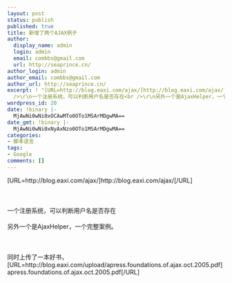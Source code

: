 ```yaml
---
layout: post
status: publish
published: true
title: 新增了两个AJAX例子
author:
  display_name: admin
  login: admin
  email: combbs@gmail.com
  url: http://seaprince.cn/
author_login: admin
author_email: combbs@gmail.com
author_url: http://seaprince.cn/
excerpt: ! "[URL=http://blog.eaxi.com/ajax/]http://blog.eaxi.com/ajax/[/URL]<br />\r\n<br
  />\r\n一个注册系统，可以判断用户名是否存在<br />\r\n另外一个是AjaxHelper，一个完整案例。<br />\r\n<br />\r\n同时上传了一本好书，[URL=http://blog.eaxi.com/upload/apress.foundations.of.ajax.oct.2005.pdf]apress.foundations.of.ajax.oct.2005.pdf[/URL]..."
wordpress_id: 20
date: !binary |-
  MjAwNi0wNi0xOCAwMTo0OTo1MSArMDgwMA==
date_gmt: !binary |-
  MjAwNi0wNi0xNyAxNzo0OTo1MSArMDgwMA==
categories:
- 脚本语言
tags:
- Google
comments: []
---
```

<p>[URL=http:&#47;&#47;blog.eaxi.com&#47;ajax&#47;]http:&#47;&#47;blog.eaxi.com&#47;ajax&#47;[&#47;URL]<br &#47;><br />
<br &#47;><br />
一个注册系统，可以判断用户名是否存在<br &#47;><br />
另外一个是AjaxHelper，一个完整案例。<br &#47;><br />
<br &#47;><br />
同时上传了一本好书，[URL=http:&#47;&#47;blog.eaxi.com&#47;upload&#47;apress.foundations.of.ajax.oct.2005.pdf]apress.foundations.of.ajax.oct.2005.pdf[&#47;URL]</p>
